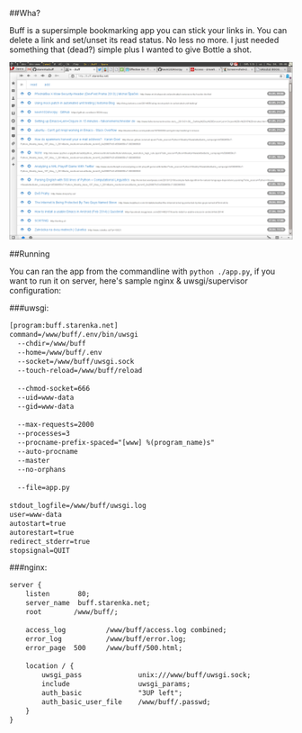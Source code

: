 ##Wha?

Buff is a supersimple bookmarking app you can stick your links in. You can delete a link and set/unset its read status. No less no more. I just needed something that (dead?) simple plus I wanted to give Bottle a shot.

![buff](https://github.com/starenka/buff/raw/master/screenshot.png)

##Running

You can ran the app from the commandline with `python ./app.py`, if you want to run it on server, here's sample nginx & uwsgi/supervisor configuration:

###uwsgi:

    [program:buff.starenka.net]
    command=/www/buff/.env/bin/uwsgi
      --chdir=/www/buff
      --home=/www/buff/.env
      --socket=/www/buff/uwsgi.sock
      --touch-reload=/www/buff/reload

      --chmod-socket=666
      --uid=www-data
      --gid=www-data

      --max-requests=2000
      --processes=3
      --procname-prefix-spaced="[www] %(program_name)s"
      --auto-procname
      --master
      --no-orphans

      --file=app.py

    stdout_logfile=/www/buff/uwsgi.log
    user=www-data
    autostart=true
    autorestart=true
    redirect_stderr=true
    stopsignal=QUIT

###nginx:

    server {
        listen       80;
        server_name  buff.starenka.net;
        root        /www/buff/;

        access_log          /www/buff/access.log combined;
        error_log           /www/buff/error.log;
        error_page  500     /www/buff/500.html;

        location / {
            uwsgi_pass              unix:///www/buff/uwsgi.sock;
            include                 uwsgi_params;
            auth_basic              "3UP left";
            auth_basic_user_file    /www/buff/.passwd;
        }
    }
